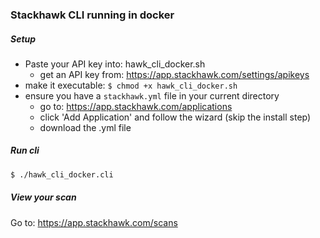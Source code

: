 ### Stackhawk CLI running in docker

##### Setup
* Paste your API key into: hawk_cli_docker.sh 
    - get an API key from: https://app.stackhawk.com/settings/apikeys
* make it executable: ```$ chmod +x hawk_cli_docker.sh```
* ensure you have a `stackhawk.yml` file in your current directory
    - go to: https://app.stackhawk.com/applications
    - click 'Add Application' and follow the wizard (skip the install step)
    - download the .yml file
    

##### Run cli
```bash
$ ./hawk_cli_docker.cli
```

##### View your scan
Go to: https://app.stackhawk.com/scans
